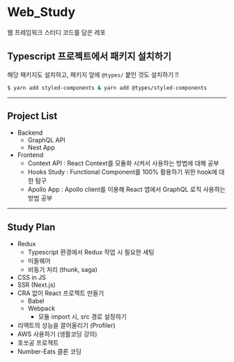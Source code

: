 # Web_Study
웹 프레임워크 스터디 코드를 담은 레포


## Typescript 프로젝트에서 패키지 설치하기
해당 패키지도 설치하고, 패키지 앞에 `@types/` 붙인 것도 설치하기 !!
```bash
$ yarn add styled-components & yarn add @types/styled-components
```

---

## Project List
* Backend
  * GraphQL API
  * Nest App
* Frontend
  * Context API : React Context를 모듈화 시켜서 사용하는 방법에 대해 공부
  * Hooks Study : Functional Component를 100% 활용하기 위한 hook에 대한 탐구
  * Apollo App  : Apollo client를 이용해 React 앱에서 GraphQL 로직 사용하는 방법 공부

---
## Study Plan
* Redux
  - Typescript 환경에서 Redux 작업 시 필요한 세팅
  - 미들웨어
  - 비동기 처리 (thunk, saga)
* CSS in JS
* SSR (Next.js)
* CRA 없이 React 프로젝트 만들기
  - Babel
  - Webpack
    - 모듈 import 시, src 경로 설정하기
* 리액트의 성능을 끌어올리기 (Profiler)
* AWS 사용하기 (생활코딩 강의)
* 호쏘공 프로젝트
* Number-Eats 클론 코딩